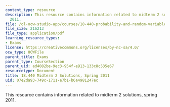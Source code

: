 ```yaml
---
content_type: resource
description: This resource contains information related to midterm 2 solutions, spring
  2011.
file: /ol-ocw-studio-app/courses/18-440-probability-and-random-variables-spring-2014/07e2da93749c1711e7b1b6a4981247ec_MIT18_440S14_mid2_s2011_sl.pdf
file_size: 216213
file_type: application/pdf
learning_resource_types:
- Exams
license: https://creativecommons.org/licenses/by-nc-sa/4.0/
ocw_type: OCWFile
parent_title: Exams
parent_type: CourseSection
parent_uid: ad4082be-9ec3-954f-e913-133c8c535e67
resourcetype: Document
title: 18.440 Midterm 2 Solutions, Spring 2011
uid: 07e2da93-749c-1711-e7b1-b6a4981247ec
---
```

This resource contains information related to midterm 2 solutions, spring 2011.